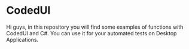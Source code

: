 # CodedUI

Hi guys, in this repository you will find some examples of functions with CodedUI and C#. You can use it for your automated tests on Desktop Applications. 
